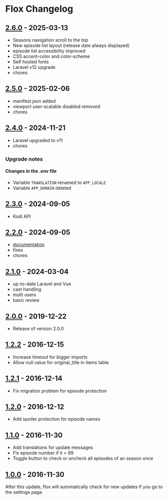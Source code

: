 # Flox Changelog

## [2.6.0](https://github.com/Simounet/flox/releases/tag/2.6.0) - 2025-03-13

* Seasons navigation scroll to the top
* New episode list layout (release date always displayed)
* episode list accessibility improved
* CSS accent-color and color-scheme
* Self hosted fonts
* Laravel v12 upgrade
* chores

## [2.5.0](https://github.com/Simounet/flox/releases/tag/2.5.0) - 2025-02-06

* manifest.json added
* viewport user-scalable disabled removed
* chores

## [2.4.0](https://github.com/Simounet/flox/releases/tag/2.4.0) - 2024-11-21

* Laravel upgraded to v11
* chores

### Upgrade notes

#### Changes in the .env file

* Variable `TRANSLATION` renamed to `APP_LOCALE`
* Variable `APP_DOMAIN` deleted

## [2.3.0](https://github.com/Simounet/flox/releases/tag/2.3.0) - 2024-09-05

* Kodi API


## [2.2.0](https://github.com/Simounet/flox/releases/tag/2.2.0) - 2024-09-05

* [documentation](https://simounet.github.io/flox/)
* fixes
* chores


## [2.1.0](https://github.com/Simounet/flox/releases/tag/2.1.0) - 2024-03-04

* up-to-date Laravel and Vue
* cast handling
* multi users
* basic review

## [2.0.0](https://github.com/devfake/flox/releases/tag/2.0.0) - 2019-12-22

* Release of version 2.0.0

## [1.2.2](https://github.com/devfake/flox/releases/tag/1.2.2) - 2016-12-15

* Increase timeout for bigger imports
* Allow null value for original_title in items table

## [1.2.1](https://github.com/devfake/flox/releases/tag/1.2.1) - 2016-12-14

* Fix migration problem for episode protection

## [1.2.0](https://github.com/devfake/flox/releases/tag/1.2.0) - 2016-12-12

* Add spoiler protection for episode names

## [1.1.0](https://github.com/devfake/flox/releases/tag/1.1.0) - 2016-11-30

* Add translations for update messages
* Fix episode number if it > 99
* Toggle button to check or uncheck all episodes of an season once

## [1.0.0](https://github.com/devfake/flox/releases/tag/1.0.0) - 2016-11-30

After this update, flox will automatically check for new updates if you go to the settings page.
